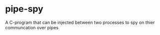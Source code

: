 # pipe-spy
A C-program that can be injected between two processes to spy on thier communcation over pipes

